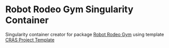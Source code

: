 # Robot Rodeo Gym Singularity Container

Singularity container creator for package [Robot Rodeo Gym](https://github.com/ctu-vras/robot-rodeo-gym) using template [CRAS Project Template](https://github.com/aleskucera/cras-project-template)
